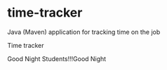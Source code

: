 # time-tracker
Java (Maven) application for tracking time on the job

Time tracker

Good Night Students!!!Good Night
